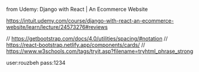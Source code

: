 from Udemy:
Django with React | An Ecommerce Website

https://intuit.udemy.com/course/django-with-react-an-ecommerce-website/learn/lecture/24573276#reviews

// https://getbootstrap.com/docs/4.0/utilities/spacing/#notation
// https://react-bootstrap.netlify.app/components/cards/
// https://www.w3schools.com/tags/tryit.asp?filename=tryhtml_phrase_strong

user:rouzbeh
pass:1234
